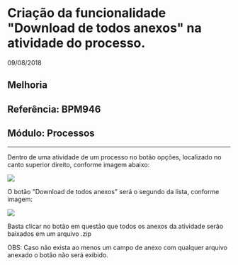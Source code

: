 # Criação da funcionalidade "Download de todos anexos" na atividade do processo.
09/08/2018
## Melhoria
## Referência: BPM946
## Módulo: Processos
***

Dentro de uma atividade de um processo no botão opções, localizado no canto superior direito, conforme imagem abaixo:

![]([PATH_IMG]/BPM946_btn_opcoes.png)

O botão "Download de todos anexos" será o segundo da lista, conforme imagem:

![]([PATH_IMG]/BPM946_btn_download_todos_anexos.png)

Basta clicar no botão em questão que todos os anexos da atividade serão baixados em um arquivo .zip

OBS: Caso não exista ao menos um campo de anexo com qualquer arquivo anexado o botão não será exibido.